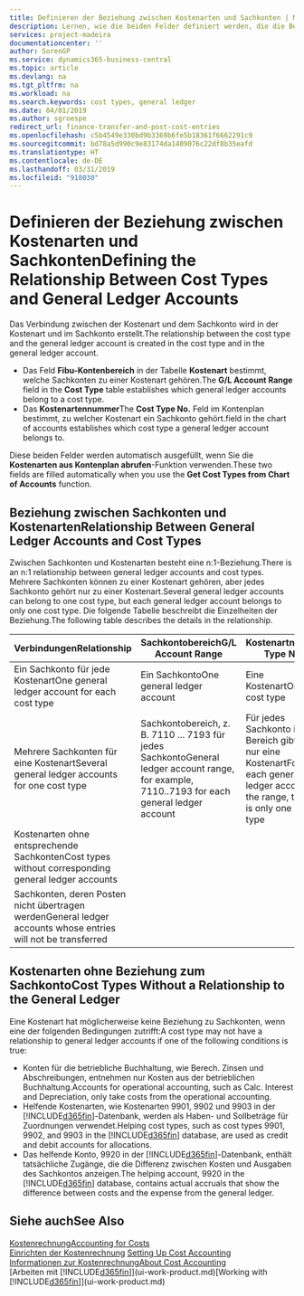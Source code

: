 ```yaml
---
title: Definieren der Beziehung zwischen Kostenarten und Sachkonten | Microsoft Docs
description: Lernen, wie die beiden Felder definiert werden, die die Beziehung zwischen Kostenart und Sachkonto festlegen
services: project-madeira
documentationcenter: ''
author: SorenGP
ms.service: dynamics365-business-central
ms.topic: article
ms.devlang: na
ms.tgt_pltfrm: na
ms.workload: na
ms.search.keywords: cost types, general ledger
ms.date: 04/01/2019
ms.author: sgroespe
redirect_url: finance-transfer-and-post-cost-entries
ms.openlocfilehash: c5b4549e330bd9b3369b6fe5b18361f6662291c9
ms.sourcegitcommit: bd78a5d990c9e83174da1409076c22df8b35eafd
ms.translationtype: HT
ms.contentlocale: de-DE
ms.lasthandoff: 03/31/2019
ms.locfileid: "918030"
---
```

# <a name="defining-the-relationship-between-cost-types-and-general-ledger-accounts"></a><span data-ttu-id="053ff-103">Definieren der Beziehung zwischen Kostenarten und Sachkonten</span><span class="sxs-lookup"><span data-stu-id="053ff-103">Defining the Relationship Between Cost Types and General Ledger Accounts</span></span>
<span data-ttu-id="053ff-104">Das Verbindung zwischen der Kostenart und dem Sachkonto wird in der Kostenart und im Sachkonto erstellt.</span><span class="sxs-lookup"><span data-stu-id="053ff-104">The relationship between the cost type and the general ledger account is created in the cost type and in the general ledger account.</span></span>  

* <span data-ttu-id="053ff-105">Das Feld **Fibu-Kontenbereich** in der Tabelle **Kostenart** bestimmt, welche Sachkonten zu einer Kostenart gehören.</span><span class="sxs-lookup"><span data-stu-id="053ff-105">The **G/L Account Range** field in the **Cost Type** table establishes which general ledger accounts belong to a cost type.</span></span>  
* <span data-ttu-id="053ff-106">Das **Kostenartennummer**</span><span class="sxs-lookup"><span data-stu-id="053ff-106">The **Cost Type No.**</span></span> <span data-ttu-id="053ff-107">Feld im Kontenplan bestimmt, zu welcher Kostenart ein Sachkonto gehört.</span><span class="sxs-lookup"><span data-stu-id="053ff-107">field in the chart of accounts establishes which cost type a general ledger account belongs to.</span></span>  

<span data-ttu-id="053ff-108">Diese beiden Felder werden automatisch ausgefüllt, wenn Sie die **Kostenarten aus Kontenplan abrufen**-Funktion verwenden.</span><span class="sxs-lookup"><span data-stu-id="053ff-108">These two fields are filled automatically when you use the **Get Cost Types from Chart of Accounts** function.</span></span>  

## <a name="relationship-between-general-ledger-accounts-and-cost-types"></a><span data-ttu-id="053ff-109">Beziehung zwischen Sachkonten und Kostenarten</span><span class="sxs-lookup"><span data-stu-id="053ff-109">Relationship Between General Ledger Accounts and Cost Types</span></span>  
<span data-ttu-id="053ff-110">Zwischen Sachkonten und Kostenarten besteht eine n:1-Beziehung.</span><span class="sxs-lookup"><span data-stu-id="053ff-110">There is an n:1 relationship between general ledger accounts and cost types.</span></span> <span data-ttu-id="053ff-111">Mehrere Sachkonten können zu einer Kostenart gehören, aber jedes Sachkonto gehört nur zu einer Kostenart.</span><span class="sxs-lookup"><span data-stu-id="053ff-111">Several general ledger accounts can belong to one cost type, but each general ledger account belongs to only one cost type.</span></span> <span data-ttu-id="053ff-112">Die folgende Tabelle beschreibt die Einzelheiten der Beziehung.</span><span class="sxs-lookup"><span data-stu-id="053ff-112">The following table describes the details in the relationship.</span></span>  

|<span data-ttu-id="053ff-113">Verbindungen</span><span class="sxs-lookup"><span data-stu-id="053ff-113">Relationship</span></span>|<span data-ttu-id="053ff-114">**Sachkontobereich**</span><span class="sxs-lookup"><span data-stu-id="053ff-114">**G/L Account Range**</span></span>|<span data-ttu-id="053ff-115">**Kostenartnr.**</span><span class="sxs-lookup"><span data-stu-id="053ff-115">**Cost Type No.**</span></span>|  
|------------------|------------------------------------------------|-------------------------------------------|  
|<span data-ttu-id="053ff-116">Ein Sachkonto für jede Kostenart</span><span class="sxs-lookup"><span data-stu-id="053ff-116">One general ledger account for each cost type</span></span>|<span data-ttu-id="053ff-117">Ein Sachkonto</span><span class="sxs-lookup"><span data-stu-id="053ff-117">One general ledger account</span></span>|<span data-ttu-id="053ff-118">Eine Kostenart</span><span class="sxs-lookup"><span data-stu-id="053ff-118">One cost type</span></span>|  
|<span data-ttu-id="053ff-119">Mehrere Sachkonten für eine Kostenart</span><span class="sxs-lookup"><span data-stu-id="053ff-119">Several general ledger accounts for one cost type</span></span>|<span data-ttu-id="053ff-120">Sachkontobereich, z. B. 7110 ... 7193 für jedes Sachkonto</span><span class="sxs-lookup"><span data-stu-id="053ff-120">General ledger account range, for example, 7110..7193 for each general ledger account</span></span>|<span data-ttu-id="053ff-121">Für jedes Sachkonto im Bereich gibt es nur eine Kostenart</span><span class="sxs-lookup"><span data-stu-id="053ff-121">For each general ledger account in the range, there is only one cost type</span></span>|  
|<span data-ttu-id="053ff-122">Kostenarten ohne entsprechende Sachkonten</span><span class="sxs-lookup"><span data-stu-id="053ff-122">Cost types without corresponding general ledger accounts</span></span>|<Empty>||  
|<span data-ttu-id="053ff-123">Sachkonten, deren Posten nicht übertragen werden</span><span class="sxs-lookup"><span data-stu-id="053ff-123">General ledger accounts whose entries will not be transferred</span></span>||<Empty>|  

## <a name="cost-types-without-a-relationship-to-the-general-ledger"></a><span data-ttu-id="053ff-124">Kostenarten ohne Beziehung zum Sachkonto</span><span class="sxs-lookup"><span data-stu-id="053ff-124">Cost Types Without a Relationship to the General Ledger</span></span>  
<span data-ttu-id="053ff-125">Eine Kostenart hat möglicherweise keine Beziehung zu Sachkonten, wenn eine der folgenden Bedingungen zutrifft:</span><span class="sxs-lookup"><span data-stu-id="053ff-125">A cost type may not have a relationship to general ledger accounts if one of the following conditions is true:</span></span>  

* <span data-ttu-id="053ff-126">Konten für die betriebliche Buchhaltung, wie Berech. Zinsen und Abschreibungen, entnehmen nur Kosten aus der betrieblichen Buchhaltung.</span><span class="sxs-lookup"><span data-stu-id="053ff-126">Accounts for operational accounting, such as Calc. Interest and Depreciation, only take costs from the operational accounting.</span></span>  
* <span data-ttu-id="053ff-127">Helfende Kostenarten, wie Kostenarten 9901, 9902 und 9903 in der [!INCLUDE[d365fin](includes/d365fin_md.md)]-Datenbank, werden als Haben- und Sollbeträge für Zuordnungen verwendet.</span><span class="sxs-lookup"><span data-stu-id="053ff-127">Helping cost types, such as cost types 9901, 9902, and 9903 in the [!INCLUDE[d365fin](includes/d365fin_md.md)] database, are used as credit and debit accounts for allocations.</span></span>  
* <span data-ttu-id="053ff-128">Das helfende Konto, 9920 in der [!INCLUDE[d365fin](includes/d365fin_md.md)]-Datenbank, enthält tatsächliche Zugänge, die die Differenz zwischen Kosten und Ausgaben des Sachkontos anzeigen.</span><span class="sxs-lookup"><span data-stu-id="053ff-128">The helping account, 9920 in the [!INCLUDE[d365fin](includes/d365fin_md.md)] database, contains actual accruals that show the difference between costs and the expense from the general ledger.</span></span>  

## <a name="see-also"></a><span data-ttu-id="053ff-129">Siehe auch</span><span class="sxs-lookup"><span data-stu-id="053ff-129">See Also</span></span>  
[<span data-ttu-id="053ff-130">Kostenrechnung</span><span class="sxs-lookup"><span data-stu-id="053ff-130">Accounting for Costs</span></span>](finance-manage-cost-accounting.md)  
<span data-ttu-id="053ff-131">[Einrichten der Kostenrechnung](finance-set-up-cost-accounting.md) </span><span class="sxs-lookup"><span data-stu-id="053ff-131">[Setting Up Cost Accounting](finance-set-up-cost-accounting.md) </span></span>  
[<span data-ttu-id="053ff-132">Informationen zur Kostenrechnung</span><span class="sxs-lookup"><span data-stu-id="053ff-132">About Cost Accounting</span></span>](finance-about-cost-accounting.md)  
<span data-ttu-id="053ff-133">[Arbeiten mit [!INCLUDE[d365fin](includes/d365fin_md.md)]](ui-work-product.md)</span><span class="sxs-lookup"><span data-stu-id="053ff-133">[Working with [!INCLUDE[d365fin](includes/d365fin_md.md)]](ui-work-product.md)</span></span>
